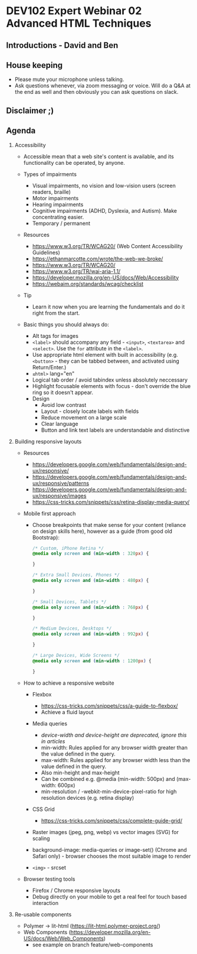# DEV102 Expert Webinar 02 Advanced HTML Techniques

## Introductions - David and Ben
## House keeping 
  - Please mute your microphone unless talking.
  - Ask questions whenever, via zoom messaging or voice. Will do a Q&A at the end as well and then obviously you can ask questions on slack.
## Disclaimer ;)  
  
## Agenda 
1. Accessibility 
    - Accessible mean that a web site's content is available, and its functionality can be operated, by anyone.
    
    - Types of impairments
      - Visual impairments, no vision and low-vision users (screen readers, braille)
      - Motor impairments
      - Hearing impairments
      - Cognitive impairments (ADHD, Dyslexia, and Autism). Make concentrating easier.
      - Temporary / permanent 

    - Resources 
      - https://www.w3.org/TR/WCAG20/ (Web Content Accessibility Guidelines)
      - https://ethanmarcotte.com/wrote/the-web-we-broke/
      - https://www.w3.org/TR/WCAG20/
      - https://www.w3.org/TR/wai-aria-1.1/
      - https://developer.mozilla.org/en-US/docs/Web/Accessibility  
      - https://webaim.org/standards/wcag/checklist    

    - Tip
      - Learn it now when you are learning the fundamentals and do it right from the start. 
  
    - Basic things you should always do:    
      - Alt tags for images
      - `<label>` should accompany any field - `<input>`, `<textarea>` and `<select>`. Use the `for` attribute in the `<label>`. 
      - Use appropriate html element with built in accessibility (e.g. `<button>` - they can be tabbed between, and activated using Return/Enter.)      
      - `≤html>` lang="en"
      - Logical tab order / avoid tabindex unless absolutely neccessary
      - Highlight focusable elements with focus - don't override the blue ring so it doesn't appear. 
      - Design
        - Avoid low contrast
        - Layout - closely locate labels with fields
        - Reduce movement on a large scale
        - Clear language
        - Button and link text labels are understandable and distinctive

2. Building responsive layouts 
    - Resources
      - https://developers.google.com/web/fundamentals/design-and-ux/responsive/
      - https://developers.google.com/web/fundamentals/design-and-ux/responsive/patterns
      - https://developers.google.com/web/fundamentals/design-and-ux/responsive/images
      - https://css-tricks.com/snippets/css/retina-display-media-query/
  
    - Mobile first approach   
      - Choose breakpoints that make sense for your content (reliance on design skills here), however as a guide (from good old Bootstrap): 
    
        ```css
        /* Custom, iPhone Retina */ 
        @media only screen and (min-width : 320px) {

        }

        /* Extra Small Devices, Phones */ 
        @media only screen and (min-width : 480px) {

        }

        /* Small Devices, Tablets */
        @media only screen and (min-width : 768px) {

        }

        /* Medium Devices, Desktops */
        @media only screen and (min-width : 992px) {

        }

        /* Large Devices, Wide Screens */
        @media only screen and (min-width : 1200px) {

        }
        ```

    - How to achieve a responsive website
    
      - Flexbox
        - https://css-tricks.com/snippets/css/a-guide-to-flexbox/
        - Achieve a fluid layout
    
      - Media queries
        - *device-width and device-height are deprecated, ignore this in articles*
        - min-width: Rules applied for any browser width greater than the value defined in the query.
        - max-width: Rules applied for any browser width less than the value defined in the query.
        - Also min-height and max-height
        - Can be combined e.g. @media (min-width: 500px) and (max-width: 600px) 
        - min-resolution / -webkit-min-device-pixel-ratio for high resolution devices (e.g. retina display)

      - CSS Grid
        - https://css-tricks.com/snippets/css/complete-guide-grid/

      - Raster images (jpeg, png, webp) vs vector images (SVG) for scaling

      - background-image: media-queries or image-set() (Chrome and Safari only) - browser chooses the most suitable image to render
      - `<img>` - srcset

    - Browser testing tools
      - Firefox / Chrome responsive layouts
      - Debug directly on your mobile to get a real feel for touch based interaction

3. Re-usable components
    - Polymer -> lit-html (https://lit-html.polymer-project.org/)
    - Web Components (https://developer.mozilla.org/en-US/docs/Web/Web_Components)
      - see example on branch feature/web-components